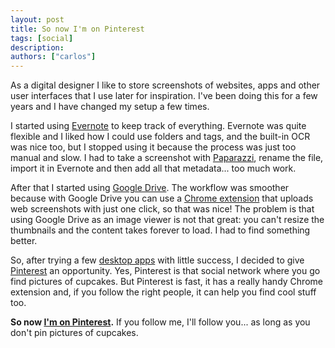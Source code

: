 ```yaml
---
layout: post
title: So now I'm on Pinterest
tags: [social]
description: 
authors: ["carlos"]
---
```

As a digital designer I like to store screenshots of websites, apps and other user interfaces that I use later for inspiration. I've been doing this for a few years and I have changed my setup a few times.

I started using [Evernote](https://evernote.com/) to keep track of everything. Evernote was quite flexible and I liked how I could use folders and tags, and the built-in OCR was nice too, but I stopped using it because the process was just too manual and slow. I had to take a screenshot with [Paparazzi](https://derailer.org/paparazzi/), rename the file, import it in Evernote and then add all that metadata... too much work.

<!--more-->

After that I started using [Google Drive](https://drive.google.com/). The workflow was smoother because with Google Drive you can use a [Chrome extension](http://googledrive.blogspot.com/2012/12/introducing-save-to-drive-extension.html) that uploads web screenshots with just one click, so that was nice! The problem is that using Google Drive as an image viewer is not that great: you can't resize the thumbnails and the content takes forever to load. I had to find something better.

So, after trying a few [desktop apps](https://realmacsoftware.com/ember/) with little success, I decided to give [Pinterest](https://www.pinterest.com/) an opportunity. Yes, Pinterest is that social network where you go find pictures of cupcakes. But Pinterest is fast, it has a really handy Chrome extension and, if you follow the right people, it can help you find cool stuff too.

**So now [I'm on Pinterest](https://www.pinterest.com/uxcuellar/).** If you follow me, I'll follow you... as long as you don't pin pictures of cupcakes.
